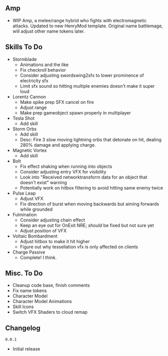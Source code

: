 ## Amp
- WIP Amp, a melee/range hybrid who fights with electromagnetic attacks. Updated to new HenryMod template. Original name battlemage, will adjust other name tokens later.

## Skills To Do
- Stormblade
  - Animations and the like
  - Fix checkroll behavior
  - Consider adjusting swordswing2sfx to lower prominence of electricity sfx
  - Limit sfx sound so hitting multiple enemies doesn't make it super loud
- Lorentz Cannon
  - Make spike prep SFX cancel on fire
  - Adjust range
  - Make prep gameobject spawn properly in multiplayer
- Tesla Shot
  - Add skill
- Storm Orbs
  - Add skill
  - Desc: Fire 3 slow moving lightning orbs that detonate on hit, dealing 280% damage and applying charge.
- Magnetic Vortex
  - Add skill
- Bolt 
  - Fix effect shaking when running into objects
  - Consider adjusting entry VFX for visibility
  - Look into "Received networktransform data for an object that doesn't exist" warning
  - Potentially work on hitbox filtering to avoid hitting same enemy twice
- Pulse Leap
  - Adjust VFX
  - Fix direction of burst when moving backwards but aiming forwards while grounded
- Fulmination
  - Consider adjusting chain effect
  - Keep an eye out for OnExit NRE; *should* be fixed but not sure yet
  - Adjust position of VFX
- Voltaic Bombardment
  - Adjust hitbox to make it hit higher
  - Figure out why tessellation vfx is only affected on clients
- Charge Passive
  - Complete! I think.

## Misc. To Do
- Cleanup code base, finish comments
- Fix name tokens
- Character Model
- Character Model Animations
- Skill Icons
- Switch VFX Shaders to cloud remap

## Changelog
`0.0.1`
- Initial release

